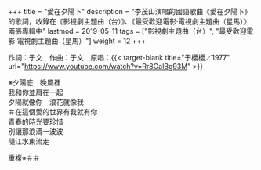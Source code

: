 +++
title = "愛在夕陽下"
description = "李茂山演唱的國語歌曲《愛在夕陽下》的歌詞，收錄在《影視劇主題曲（台）》、《最受歡迎電影‧電視劇主題曲（星馬）》兩張專輯中"
lastmod = 2019-05-11
tags = ["影視劇主題曲（台）",  "最受歡迎電影‧電視劇主題曲（星馬）"]
weight = 12
+++

作詞：于文　作曲：于文　原唱：{{< target-blank title="于櫻櫻／1977" url="https://www.youtube.com/watch?v=Rr8OalBg93M" >}}

※夕陽底　晚風裡  
我和你並肩在一起  
夕陽就像你　浪花就像我  
＃在這個愛的世界有我就有你  
青春的時光要珍惜  
別讓那浪濤一波波  
隨江水東流走  

重複※＃＃